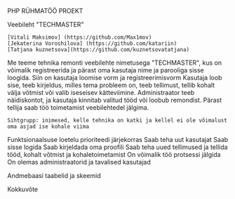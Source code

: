 PHP RÜHMATÖÖ PROEKT

Veebileht "TECHMASTER"
	
	[Vitali Maksimov] (https://github.com/Max1mov)
	[Jekaterina Voroshilova] (https://github.com/katariin)
	[Tatjana kuznetsova](https://github.com/kuznetsovatatjana) 

Me teeme tehnika remonti veebilehte nimetusega "TECHMASTER", kus on võimalik registreerida ja pärast oma kasutaja nime ja parooliga sisse loogida.
Siin on kasutaja loomise vorm ja registreerimisvorm
Kasutaja loob sise, teeb kirjeldus, milles tema probleem on, teeb tellimust, tellib kohalt välja võtmist või valib iseseisev kätteviimine.
Administraator teeb näidiskontot, ja kasutaja kinnitab valitud tööd või loobub remondist.
Pärast tellija saab töö toimetamist veebilehtedel jälgima.
	

	Sihtgrupp: inimesed, kelle tehnika on katki ja kellel ei ole võimalust oma asjad ise kohale viima
	

Funktsionaalsuse loetelu prioriteedi järjekorras
	Saab teha uut kasutajat 
	Saab sisse logida
	Saab kirjeldada oma proofili
	Saab teha uued tellimused ja tellida tööd, kohalt võtmist ja kohaletoimetamist
	On võimalik töö protsessi jälgida
	On olemas administraatorid ja tavalised kasutajad

Andmebaasi taabelid ja skeemid

Kokkuvõte
	
	
